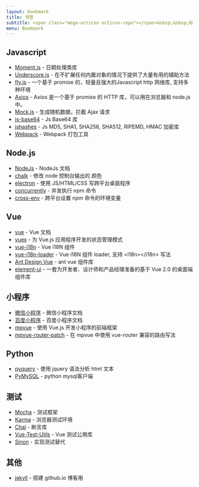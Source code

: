 ```yaml
---
layout: bookmark
title: 书签
subtitle: <span class="mega-octicon octicon-repo"></span>&nbsp;&nbsp;标记常用的 库、工具、文章
menu: Bookmark
---
```


## Javascript
- [Moment.js](http://momentjs.com/) - 日期处理类库
- [Underscore.js](http://underscorejs.org/) - 在不扩展任何内置对象的情况下提供了大量有用的辅助方法
- [fly.js](https://github.com/wendux/fly) - 一个基于 promise 的，轻量且强大的Javascript http 网络库, 支持多种环境
- [Axios](https://github.com/axios/axios) - Axios 是一个基于 promise 的 HTTP 库，可以用在浏览器和 node.js 中。
- [Mock.js](http://mockjs.com/examples.html) - 生成随机数据，拦截 Ajax 请求
- [js-base64](https://github.com/dankogai/js-base64) - Js Base64 库
- [jshashes](https://github.com/h2non/jshashes) - Js MD5, SHA1, SHA256, SHA512, RIPEMD, HMAC 加密库
- [Webpack](https://webpack.js.org/guides/getting-started/) - Webpack 打包工具

## Node.js
- [NodeJs](http://nodejs.cn/api/) - NodeJs 文档
- [chalk](https://github.com/chalk/chalk) - 修改 node 控制台输出的  颜色
- [electron](https://github.com/electron/electron) - 使用 JS/HTML/CSS 写跨平台桌面程序
- [concurrently](https://github.com/kimmobrunfeldt/concurrently) - 并发执行 npm 命令
- [cross-env](https://github.com/kentcdodds/cross-env) - 跨平台设置 npm 命令的环境变量

## Vue
- [vue](https://cn.vuejs.org/v2/guide/) - Vue 文档
- [vuex](https://vuex.vuejs.org/zh/) - 为 Vue.js 应用程序开发的状态管理模式
- [vue-i18n](https://github.com/kazupon/vue-i18n) - Vue i18N 组件
- [vue-i18n-loader](https://github.com/kazupon/vue-i18n-loader) - Vue i18N 组件 loader, 支持 \<i18n>\</i18n> 写法
- [Ant Design Vue](https://github.com/vueComponent/ant-design-vue) - ant vue 组件库
- [element-ui](http://element.eleme.io/#/zh-CN) - 一套为开发者、设计师和产品经理准备的基于 Vue 2.0 的桌面端组件库

## 小程序
- [微信小程序](https://developers.weixin.qq.com/miniprogram/dev/) - 微信小程序文档
- [百度小程序](https://smartprogram.baidu.com/docs/develop/tutorial/codedir/) - 百度小程序文档
- [mpvue](http://mpvue.com/mpvue/) - 使用 Vue.js 开发小程序的前端框架
- [mpvue-router-patch](https://github.com/F-loat/mpvue-router-patch) - 在 mpvue 中使用 vue-router 兼容的路由写法

## Python
- [pyquery](https://github.com/gawel/pyquery) - 使用 jquery 语法分析 html 文本
- [PyMySQL](https://github.com/PyMySQL/PyMySQL) - python mysql客户端

## 测试
- [Mocha](https://mochajs.org/) - 测试框架
- [Karma](http://karma-runner.github.io) - 浏览器测试环境
- [Chai](https://www.chaijs.com/) - 断言库
- [Vue-Test-Utils](https://vue-test-utils.vuejs.org) - Vue 测试公用库
- [Sinon](https://github.com/jekyll/jekyll) - 实现测试替代

## 其他
- [jekyll](https://github.com/jekyll/jekyll) - 搭建 github.io 博客用